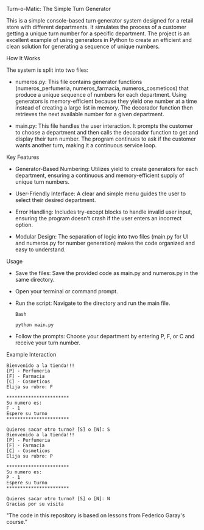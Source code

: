 Turn-o-Matic: The Simple Turn Generator

This is a simple console-based turn generator system designed for a retail store with different departments. It simulates the process of a customer getting a unique turn number for a specific department. The project is an excellent example of using generators in Python to create an efficient and clean solution for generating a sequence of unique numbers.

How It Works

The system is split into two files:

- numeros.py: This file contains generator functions (numeros_perfumeria, numeros_farmacia, numeros_cosmeticos) that produce a unique sequence of numbers for each department. Using generators is memory-efficient because they yield one number at a time instead of creating a large list in memory. The decorador function then retrieves the next available number for a given department.

- main.py: This file handles the user interaction. It prompts the customer to choose a department and then calls the decorador function to get and display their turn number. The program continues to ask if the customer wants another turn, making it a continuous service loop.

Key Features

- Generator-Based Numbering: Utilizes yield to create generators for each department, ensuring a continuous and memory-efficient supply of unique turn numbers.

- User-Friendly Interface: A clear and simple menu guides the user to select their desired department.

- Error Handling: Includes try-except blocks to handle invalid user input, ensuring the program doesn't crash if the user enters an incorrect option.

- Modular Design: The separation of logic into two files (main.py for UI and numeros.py for number generation) makes the code organized and easy to understand.

Usage

- Save the files: Save the provided code as main.py and numeros.py in the same directory.

- Open your terminal or command prompt.

- Run the script: Navigate to the directory and run the main file.

      Bash
      
      python main.py
  
- Follow the prompts: Choose your department by entering P, F, or C and receive your turn number.

Example Interaction

    Bienvenido a la tienda!!!
    [P] - Perfumeria
    [F] - Farmacia
    [C] - Cosmeticos
    Elija su rubro: F
    
    ***********************
    Su numero es:
    F - 1
    Espere su turno
    ***********************
    
    Quieres sacar otro turno? [S] o [N]: S
    Bienvenido a la tienda!!!
    [P] - Perfumeria
    [F] - Farmacia
    [C] - Cosmeticos
    Elija su rubro: P
    
    ***********************
    Su numero es:
    P - 1
    Espere su turno
    ***********************
    
    Quieres sacar otro turno? [S] o [N]: N
    Gracias por su visita

"The code in this repository is based on lessons from Federico Garay's course."
